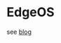 # EdgeOS

see [blog](https://gojimmypi.blogspot.com/2021/02/dual-wan-openvpn-with-edgerouter-x-or.html)
